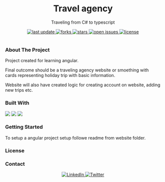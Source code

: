 
<div align="center">
  
  <h1> Travel agency </h1>
  <p> Traveling from C# to typescript </p>
  
  <div>
    <a href="">
      <img src="https://img.shields.io/github/last-commit/psp515/TravelAgency" alt="last update" />
    </a>
    <a href="https://github.com/psp515/TravelAgency/network/members">
      <img src="https://img.shields.io/github/forks/psp515/TravelAgency" alt="forks" />
    </a>
    <a href="https://github.com/psp515/TravelAgency/stargazers">
      <img src="https://img.shields.io/github/stars/psp515/TravelAgency" alt="stars" />
    </a>
    <a href="https://github.com/psp515/TravelAgency/issues/">
      <img src="https://img.shields.io/github/issues/psp515/TravelAgency" alt="open issues" />
    </a>
    <a href="https://github.com/psp515/TravelAgency/blob/master/LICENSE">
      <img src="https://img.shields.io/github/license/psp515/TravelAgency" alt="license" />
    </a>
  </div>
</div>  

<br/>

### About The Project

Project created for learning angular.

Final outcome should be a traveling agency website or smoething with cards representing holiday trip with basic information.

Website will also have created logic for creating account on website, adding new trips etc.

### Built With

<div>
  <a>
    <img src="https://img.shields.io/badge/-Angular-FFD64D?logo=angularjs" />
  </a>
    <a>
    <img src="https://img.shields.io/badge/-Node-FFD64D?logo=nodejs" />
  </a>
  <a>
    <img src="https://img.shields.io/badge/-TypeScript-FFD64D?logo=typescript" />
  </a>
</div>

### Getting Started

To setup a angular project setup followe readme from website folder.

### License

### Contact

<div align="center">
  <a href="https://www.linkedin.com/in/lukasz-psp515-kolber/">
    <img src="https://img.shields.io/badge/LinkedIn-0077B5?style=for-the-badge&logo=linkedin&logoColor=white" alt="LinkedIn" />
  </a>
  <a href="https://twitter.com/psp515">
    <img src="https://img.shields.io/badge/Twitter-1DA1F2?style=for-the-badge&logo=twitter&logoColor=white" alt="Twitter" />
  </a>
</div>

